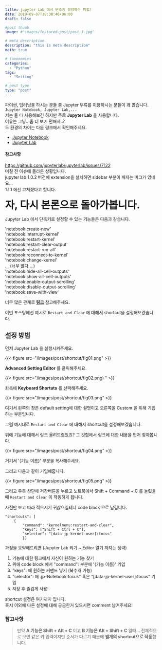 ```yaml
---
title: jupyter Lab 에서 단축키 설정하는 방법!
date: 2019-09-07T18:30:46+06:00
draft: false

#post thumb
image: #"images/featured-post/post-1.jpg"

# meta description
description: "this is meta description"
math: true

# taxonomies
categories:
  - "Python"
tags:
  - "Setting"

# post type
type: "post"
---
```


파이썬, 딥러닝을 하시는 분들 중 Jupyter 부류를 이용하시는 분들이 꽤 많습니다. `Jupyter Notebook, Jupyter Lab,...`  
저는 둘 다 사용해보긴 하지만 주로 **Jupyter Lab** 을 사용합니다.  
이유는 그냥...좀 더 보기 편해서..?  
두 환경의 차이는 다음 링크에서 확인해주세요.  
- [Jupyter Notebook](https://jupyter.readthedocs.io/en/latest/running.html#running)
- [Jupyter Lab](https://jupyterlab.readthedocs.io/en/stable/index.html)

#### 참고사항  
https://github.com/jupyterlab/jupyterlab/issues/7122  
며칠 전 이슈에 올라온 상황입니다.  
jupyter lab 1.0.2 버전에 extension을 설치하면 sidebar 부분이 깨지는 버그가 있네요...  
1.1.1 에선 고쳐졌다고 합니다.


**<span style="font-size:25pt;">자, 다시 본론으로 돌아가봅니다.</span>**

Jupyter Lab 에서 단축키로 설정할 수 있는 기능들은 다음과 같습니다.

'notebook:create-new'  
'notebook:interrupt-kernel'  
'notebook:restart-kernel'  
'notebook:restart-clear-output'  
'notebook:restart-run-all'  
'notebook:reconnect-to-kernel'  
'notebook:change-kernel'  
... (너무 많다....)  
'notebook:hide-all-cell-outputs'  
'notebook:show-all-cell-outputs'  
'notebook:enable-output-scrolling'  
'notebook:disable-output-scrolling'  
'notebook:save-with-view'  

너무 많은 관계로 **[링크](https://github.com/jupyterlab/jupyterlab/blob/af548c2674427da79d54ad5c4b69bb175463e9a0/packages/notebook-extension/src/index.ts#L69-L197)** 참고해주세요.  


이번 포스팅에선 예시로 
`Restart and Clear` 에 대해서 shortcut을 설정해보겠습니다.

## 설정 방법 

먼저 Jupyter Lab 을 실행시켜주세요.

{{< figure src="/images/post/shortcut/fig01.png" >}}

**Advanced Setting Editor** 를 클릭해주세요.

{{< figure src="/images/post/shortcut/fig02.png) " >}}

좌측에 **Keyboard Shortuts** 를 선택해주세요.

{{< figure src="/images/post/shortcut/fig03.png" >}}

여기서 왼쪽의 창은 default setting에 대한 설명이고 오른쪽을 Custom 을 위해 기입하는 부분입니다.  

그럼 예시대로 `Restart and Clear` 에 대해서 shortcut을 설정해보겠습니다.

위에 기능에 대해서 링크 올려드렸었죠? 그 깃헙에서 링크에 대한 내용을 먼저 찾아봅니다.

{{< figure src="/images/post/shortcut/fig04.png" >}}

거기서 '{기능 이름}' 부분을 복사해주세요.

그리고 다음과 같이 기입해줍니다.  

{{< figure src="/images/post/shortcut/fig05.png" >}}

그리고 우측 상단에 저장버튼을 누르고 노트북에서 Shift + Command + C 를 눌렀을때 `Restart and Clear` 이 작동하게 됩니다.  

사진만 보고 따라 적으시기 귀찮으실테니 code block 으로 남깁니다.

```
"shortcuts": [
    {
        "command": "kernelmenu:restart-and-clear",
        "keys": ["Shift + Ctrl + C"],
        "selector": "[data-jp-kernel-user]:focus"
        }]
```

과정을 요약해드리면 (Jupyter Lab 켜기 ~ Editor 열기 까지는 생략)
1. 기능에 대한 링크에서 자신이 원하는 기능 찾기
2. 위에 code block 에서 "command": 부분에 '{기능 이름}' 기입
3. "keys": 에 원하는 커맨드 넣기 (복수개 가능)
4. "selector": 에 .jp-Notebook:focus" 혹은 "[data-jp-kernel-user]:focus" 기입
5. 저장 후 즐겁게 사용!

shortcut 설정은 여기까지 입니다.  
혹시 이외에 다른 설정에 대해 궁금한거 있으시면 comment 남겨주세요!


### 참고사항
>만약 **A 기능은 Shift + Alt + C** 이고 **B 기능은 Alt + Shift + C** 일때... 전체적으로 보면 같은 키 입력이지만 순서가 다르기 때문에 **별개의 shortcut으로 작동**합니다.